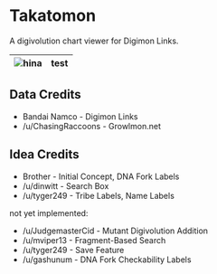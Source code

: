 # Takatomon
A digivolution chart viewer for Digimon Links.

| ![hina](https://raw.githubusercontent.com/Krazete/takatomon/master/img/hina/abyss.png) | test |
| --- | --- |

## Data Credits
- Bandai Namco - Digimon Links
- /u/ChasingRaccoons - Growlmon.net

## Idea Credits
- Brother - Initial Concept, DNA Fork Labels
- /u/dinwitt - Search Box
- /u/tyger249 - Tribe Labels, Name Labels

not yet implemented:
- /u/JudgemasterCid - Mutant Digivolution Addition
- /u/mviper13 - Fragment-Based Search
- /u/tyger249 - Save Feature
- /u/gashunum - DNA Fork Checkability Labels
